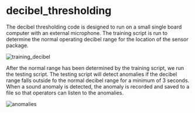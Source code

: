 # decibel_thresholding
The decibel thresholding code is designed to run on a small single board computer with an external microphone. The training script is run to determine the normal operating decibel range for the location of the sensor package.

![training_decibel](https://user-images.githubusercontent.com/45575958/232609716-35319ed8-c020-4e6b-9d89-e9c43a580208.png)

After the normal range has been determined by the training script, we run the testing script. The testing script will detect anomalies if the decibel range falls outside fo the normal decibel range for a minimum of 3 seconds. When a sound anomaly is detected, the anomaly is recorded and saved to a file so that operators can listen to the anomalies.

![anomalies](https://user-images.githubusercontent.com/45575958/232609781-81acbf63-ac5e-43bb-bf2c-8b34503b6af8.png)
